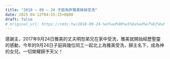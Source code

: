 ```yaml
---
title: "2018 – 09 – 24 子庭為許雅美姊妹受洗"
date: 2025-04-12T04:55:15+0800
draft: false
# original_url: https://cmtc.tw/2018-09-24-%e5%ad%90%e5%ba%ad%e7%82%ba%e8%a8%b1%e9%9b%85%e7%be%8e%e5%a7%8a%e5%a6%b9%e5%8f%97%e6%b4%97
---
```



感謝主，2017年9月24日雅美的丈夫明恕弟兄在家中受洗，雅美就開始經歷聖靈的感動，今年的9月24日子庭與幾位同工一起北上為雅美受洗，歸主名下，成為神的女兒。一切榮耀歸予天父！